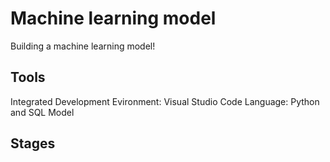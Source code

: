 # Machine learning model
Building a machine learning model!

## Tools
Integrated Development Evironment: Visual Studio Code
Language: Python and SQL
Model

## Stages

